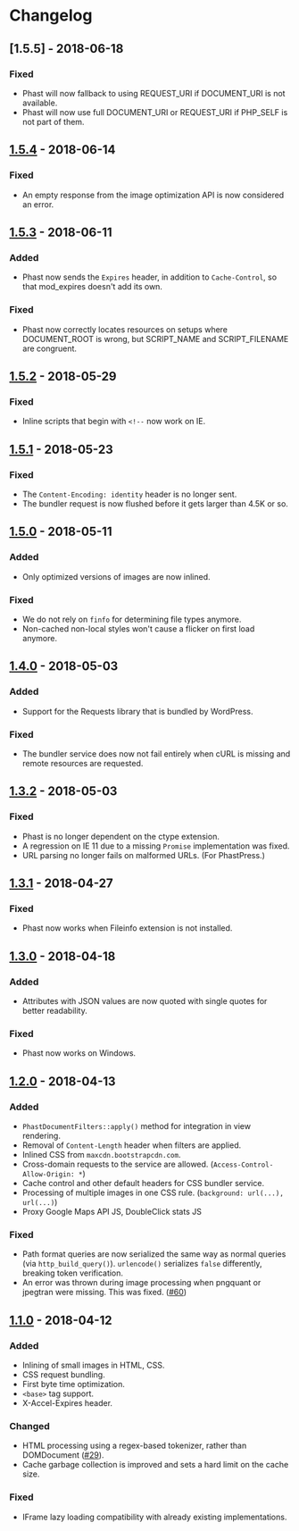 # Changelog


## [1.5.5] - 2018-06-18

### Fixed
* Phast will now fallback to using REQUEST_URI if DOCUMENT_URI is not available.
* Phast will now use full DOCUMENT_URI or REQUEST_URI if PHP_SELF is not part of them.


## [1.5.4] - 2018-06-14

### Fixed
* An empty response from the image optimization API is now considered an error.


## [1.5.3] - 2018-06-11

### Added
* Phast now sends the `Expires` header, in addition to `Cache-Control`, so that
  mod_expires doesn't add its own.

### Fixed
* Phast now correctly locates resources on setups where DOCUMENT_ROOT is wrong,
  but SCRIPT_NAME and SCRIPT_FILENAME are congruent.


## [1.5.2] - 2018-05-29

### Fixed
* Inline scripts that begin with `<!--` now work on IE.


## [1.5.1] - 2018-05-23

### Fixed
* The `Content-Encoding: identity` header is no longer sent.
* The bundler request is now flushed before it gets larger than 4.5K or so.


## [1.5.0] - 2018-05-11

### Added
* Only optimized versions of images are now inlined.

### Fixed
* We do not rely on `finfo` for determining file types anymore.
* Non-cached non-local styles won't cause a flicker on first load anymore.


## [1.4.0] - 2018-05-03

### Added
* Support for the Requests library that is bundled by WordPress.

### Fixed
* The bundler service does now not fail entirely when cURL is missing and remote
  resources are requested.


## [1.3.2] - 2018-05-03

### Fixed
* Phast is no longer dependent on the ctype extension.
* A regression on IE 11 due to a missing `Promise` implementation was fixed.
* URL parsing no longer fails on malformed URLs. (For PhastPress.)


## [1.3.1] - 2018-04-27

### Fixed
* Phast now works when Fileinfo extension is not installed.


## [1.3.0] - 2018-04-18

### Added
* Attributes with JSON values are now quoted with single quotes for better
  readability.

### Fixed
* Phast now works on Windows.


## [1.2.0] - 2018-04-13

### Added
* `PhastDocumentFilters::apply()` method for integration in view rendering.
* Removal of `Content-Length` header when filters are applied.
* Inlined CSS from `maxcdn.bootstrapcdn.com`.
* Cross-domain requests to the service are allowed. (`Access-Control-Allow-Origin: *`)
* Cache control and other default headers for CSS bundler service.
* Processing of multiple images in one CSS rule. (`background: url(...), url(...)`)
* Proxy Google Maps API JS, DoubleClick stats JS

### Fixed
* Path format queries are now serialized the same way as normal queries (via
  `http_build_query()`). `urlencode()` serializes `false` differently, breaking
  token verification.
* An error was thrown during image processing when pngquant or jpegtran were
  missing. This was fixed. ([#60])

[#60]: https://github.com/kiboit/phast/issues/60


## [1.1.0] - 2018-04-12

### Added
* Inlining of small images in HTML, CSS.
* CSS request bundling.
* First byte time optimization.
* `<base>` tag support.
* X-Accel-Expires header.

### Changed
* HTML processing using a regex-based tokenizer, rather than DOMDocument ([#29]).
* Cache garbage collection is improved and sets a hard limit on the cache size.

### Fixed
* IFrame lazy loading compatibility with already existing implementations.

[#29]: https://github.com/kiboit/phast/pull/29


[Unreleased]: https://github.com/kiboit/phast/compare/1.5.4...master
[1.5.4]: https://github.com/kiboit/phast/compare/1.5.4...1.5.3
[1.5.3]: https://github.com/kiboit/phast/compare/1.5.2...1.5.3
[1.5.2]: https://github.com/kiboit/phast/compare/1.5.1...1.5.2
[1.5.1]: https://github.com/kiboit/phast/compare/1.5.0...1.5.1
[1.5.0]: https://github.com/kiboit/phast/compare/1.4.0...1.5.0
[1.4.0]: https://github.com/kiboit/phast/compare/1.3.2...1.4.0
[1.3.2]: https://github.com/kiboit/phast/compare/1.3.1...1.3.2
[1.3.1]: https://github.com/kiboit/phast/compare/1.3.0...1.3.1
[1.3.0]: https://github.com/kiboit/phast/compare/1.2.0...1.3.0
[1.2.0]: https://github.com/kiboit/phast/compare/1.1.0...1.2.0
[1.1.0]: https://github.com/kiboit/phast/compare/1.0.0...1.1.0
